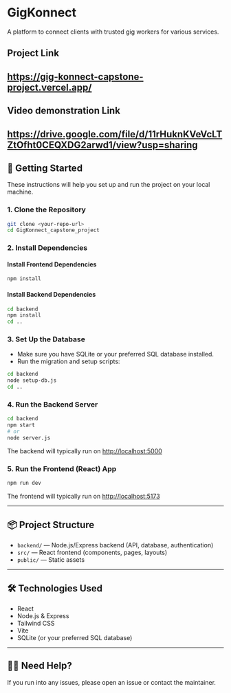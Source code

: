 # GigKonnect

A platform to connect clients with trusted gig workers for various services.

## Project Link
https://gig-konnect-capstone-project.vercel.app/
---
## Video demonstration Link
https://drive.google.com/file/d/11rHuknKVeVcLTZtOfht0CEQXDG2arwd1/view?usp=sharing
---

## 🚀 Getting Started

These instructions will help you set up and run the project on your local machine.

### 1. **Clone the Repository**
```bash
git clone <your-repo-url>
cd GigKonnect_capstone_project
```

### 2. **Install Dependencies**

#### Install Frontend Dependencies
```bash
npm install
```

#### Install Backend Dependencies
```bash
cd backend
npm install
cd ..
```

### 3. **Set Up the Database**

- Make sure you have SQLite or your preferred SQL database installed.
- Run the migration and setup scripts:

```bash
cd backend
node setup-db.js
cd ..
```

### 4. **Run the Backend Server**
```bash
cd backend
npm start
# or
node server.js
```

The backend will typically run on [http://localhost:5000](http://localhost:5000)

### 5. **Run the Frontend (React) App**
```bash
npm run dev
```

The frontend will typically run on [http://localhost:5173](http://localhost:5173)

---

## 📦 Project Structure

- `backend/` — Node.js/Express backend (API, database, authentication)
- `src/` — React frontend (components, pages, layouts)
- `public/` — Static assets

---

## 🛠️ Technologies Used
- React
- Node.js & Express
- Tailwind CSS
- Vite
- SQLite (or your preferred SQL database)

---

## 🙋‍♂️ Need Help?
If you run into any issues, please open an issue or contact the maintainer.
